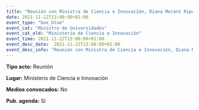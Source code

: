 ```yaml
---
title: "Reunión con Ministra de Ciencia e Innovación, Diana Morant Ripoll"
date: 2021-11-22T13:00:00+01:00
event_type: "box_blue" 
event_cat: "Ministro de Universidades"
event_cat_old: "Ministerio de Ciencia e Innovación"
event_time: 2021-11-22T13:00:00+01:00
event_desc_date:  2021-11-22T13:00:00+01:00
event_desc_info: "Reunión con Ministra de Ciencia e Innovación, Diana Morant Ripoll"
---
```

<p class="card-light list_schedule_description"><b>Tipo acto:</b> Reunión
</p>
<p class="card-light list_schedule_description"><b>Lugar:</b> Ministerio de Ciencia e Innovación
</p>
<p class="card-light list_schedule_description"><b>Medios convocados:</b> No
</p>
<p class="card-light list_schedule_description"><b>Pub. agenda:</b> Sí
</p>